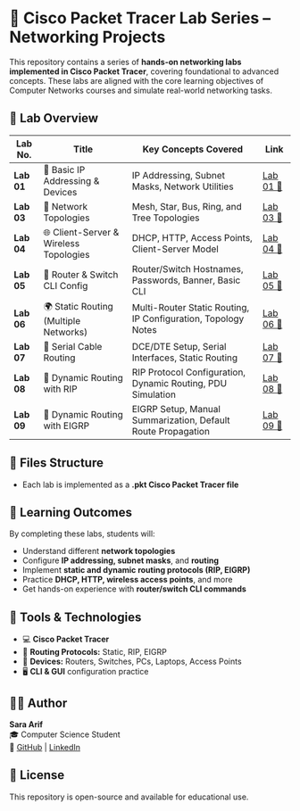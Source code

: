 # 🧠 Cisco Packet Tracer Lab Series – Networking Projects

This repository contains a series of **hands-on networking labs implemented in Cisco Packet Tracer**, covering foundational to advanced concepts. These labs are aligned with the core learning objectives of Computer Networks courses and simulate real-world networking tasks.


## 🧪 Lab Overview

| Lab No. | Title | Key Concepts Covered | Link |
|--------|-------|----------------------|------|
| **Lab 01** | 🧰 Basic IP Addressing & Devices | IP Addressing, Subnet Masks, Network Utilities | [Lab 01 🔗](https://github.com/SaraArif6198/cisco-packet-tracer-lab-series/blob/main/lab%20implementation/Lab%2001.docx) | 
| **Lab 03** | 🧷 Network Topologies | Mesh, Star, Bus, Ring, and Tree Topologies | [Lab 03 🔗](https://github.com/SaraArif6198/cisco-packet-tracer-lab-series/tree/main/lab%20implementation/lab%2003%20(topologies)) | 
| **Lab 04** | 🌐 Client-Server & Wireless Topologies | DHCP, HTTP, Access Points, Client-Server Model | [Lab 04 🔗](https://github.com/SaraArif6198/cisco-packet-tracer-lab-series/tree/main/lab%20implementation/lab%204%20(dynamic%20ip%20and%20access%20modifier)) | 
| **Lab 05** | 🧩 Router & Switch CLI Config | Router/Switch Hostnames, Passwords, Banner, Basic CLI | [Lab 05 🔗](https://github.com/SaraArif6198/cisco-packet-tracer-lab-series/tree/main/lab%20implementation/lab%205%20%20(configuration%20using%20CLI)) | 
| **Lab 06** | 🌍 Static Routing (Multiple Networks) | Multi-Router Static Routing, IP Configuration, Topology Notes | [Lab 06 🔗](https://github.com/SaraArif6198/cisco-packet-tracer-lab-series/tree/main/lab%20implementation/lab%206%20%20(static%20routing)) | 
| **Lab 07** | 🔗 Serial Cable Routing | DCE/DTE Setup, Serial Interfaces, Static Routing | [Lab 07 🔗](https://github.com/SaraArif6198/cisco-packet-tracer-lab-series/tree/main/lab%20implementation/lab%207%20with%20serial%20cable) | 
| **Lab 08** | 🔄 Dynamic Routing with RIP | RIP Protocol Configuration, Dynamic Routing, PDU Simulation | [Lab 08 🔗](https://github.com/SaraArif6198/cisco-packet-tracer-lab-series/tree/main/lab%20implementation/lab%2008) | 
| **Lab 09** | 📡 Dynamic Routing with EIGRP | EIGRP Setup, Manual Summarization, Default Route Propagation | [Lab 09 🔗](https://github.com/SaraArif6198/cisco-packet-tracer-lab-series/blob/main/lab%20implementation/lab%209%20.pkt) | 


## 📁 Files Structure

- Each lab is implemented as a **.pkt Cisco Packet Tracer file**


## 🎯 Learning Outcomes

By completing these labs, students will:

- Understand different **network topologies**
- Configure **IP addressing, subnet masks**, and **routing**
- Implement **static and dynamic routing protocols (RIP, EIGRP)**
- Practice **DHCP, HTTP, wireless access points**, and more
- Get hands-on experience with **router/switch CLI commands**

## 🧠 Tools & Technologies

- 💻 **Cisco Packet Tracer**
- 📡 **Routing Protocols:** Static, RIP, EIGRP
- 🔌 **Devices:** Routers, Switches, PCs, Laptops, Access Points
- 🖥️ **CLI & GUI** configuration practice

## 👩‍💻 Author

**Sara Arif**  
🎓 Computer Science Student  
🔗 [GitHub](https://github.com/SaraArif6198) | [LinkedIn](https://www.linkedin.com/in/sara-arif-7922642b8/)

## 📜 License

This repository is open-source and available for educational use.
